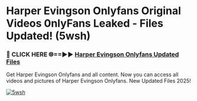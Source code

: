 # Harper Evingson Onlyfans Original Videos 0nlyFans Leaked - Files Updated! (5wsh)

<h3>🔴 CLICK HERE 🌐==►► <a href="https://tinyurl.com/ehrbuxhb" rel="nofollow">Harper Evingson Onlyfans Updated Files</a></h3>

Get Harper Evingson Onlyfans and all content. Now you can access all videos and pictures of Harper Evingson Onlyfans. New Updated Files 2025!

[![5wsh](https://i.imgur.com/lVYEuWS.gif)](https://tinyurl.com/ehrbuxhb)
